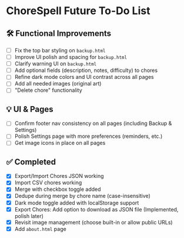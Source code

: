 # ChoreSpell Future To-Do List

## 🛠 Functional Improvements
- [ ] Fix the top bar styling on `backup.html`
- [ ] Improve UI polish and spacing for `backup.html`
- [ ] Clarify warning UI on `backup.html` 
- [ ] Add optional fields (description, notes, difficulty) to chores
- [ ] Refine dark mode colors and UI contrast across all pages
- [ ] Add all needed images (original art)
- [ ] "Delete chore" functionality

## 💡 UI & Pages
- [ ] Confirm footer nav consistency on all pages (including Backup & Settings)
- [ ] Polish Settings page with more preferences (reminders, etc.)
- [ ] Get image icons in place on all pages

## ✅ Completed
- [x] Export/Import Chores JSON working
- [x] Import CSV chores working
- [x] Merge with checkbox toggle added
- [x] Dedupe during merge by chore name (case-insensitive)
- [x] Dark mode toggle added with localStorage support
- [x] Export Chores: Add option to download as JSON file (Implemented, polish later)
- [x] Revisit image management (choose built-in or allow public URLs)
- [x] Add `about.html` page 
